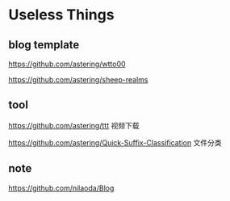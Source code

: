 # Useless Things

## blog template

https://github.com/astering/wtto00

https://github.com/astering/sheep-realms

## tool

https://github.com/astering/ttt 视频下载

https://github.com/astering/Quick-Suffix-Classification 文件分类

## note

https://github.com/nilaoda/Blog

